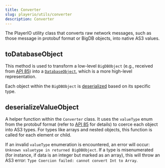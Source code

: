 ```yaml
---
title: Converter
slug: playerio/utils/converter
description: Converter
---
```


The PlayerIO utility class that converts raw network messages, such as those message in protobuf format or BigDB objects, into native AS3 values.

## toDatabaseObject

This method is used to transform a low-level `BigDBObject` (e.g., received from [API 85](/api-server#api-85)) into a [`DatabaseObject`](/playerio/databaseobject), which is a more high-level representation.

Each object within the `BigDBObject` is [deserialized](#deserializeValueObject) based on its specific type.

## deserializeValueObject

A helper function within the `Converter` class. It uses the `valueType` enum from the protobuf format (refer to [API 85](/api-server#api-85) for details) to coerce each object into AS3 types. For types like arrays and nested objects, this function is called for each element or child.

If an invalid `valueType` enumeration is encountered, an error will occur: `Unknown valuetype in returned BigDBObject`. If a type is misenumerated (for instance, if data is an integer but marked as an array), this will throw an AS3 error: `Type Coercion failed: cannot convert Int to Array`.
